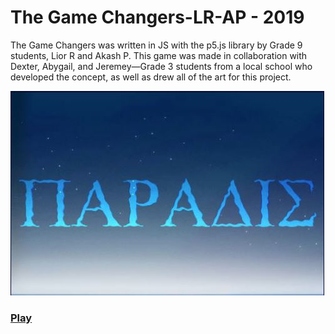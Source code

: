 # The Game Changers-LR-AP - 2019
The Game Changers was written in JS with the p5.js library by Grade 9 students, Lior R and Akash P.  This game was made in collaboration with Dexter, Abygail, and Jeremey—Grade 3 students from a local school who developed the concept, as well as drew all of the art for this project.

![Screenshot](https://github.com/Zayatsoff/TheGameChangers-LR-AP/blob/master/Screenshot.JPG)

### [Play](https://zayatsoff.github.io/TheGameChangers-LR-AP/)
